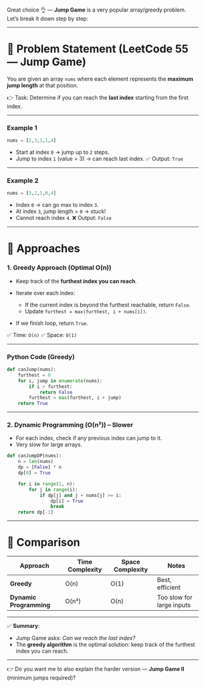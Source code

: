 Great choice 👌 — **Jump Game** is a very popular array/greedy problem. Let’s break it down step by step:

---

# 🔹 Problem Statement (LeetCode 55 — Jump Game)

You are given an array `nums` where each element represents the **maximum jump length** at that position.

👉 Task: Determine if you can reach the **last index** starting from the first index.

---

### Example 1

```python
nums = [2,3,1,1,4]
```

* Start at index `0` → jump up to `2` steps.
* Jump to index `1` (value = 3) → can reach last index.
  ✅ Output: `True`

---

### Example 2

```python
nums = [3,2,1,0,4]
```

* Index `0` → can go max to index `3`.
* At index `3`, jump length = `0` → stuck!
* Cannot reach index `4`.
  ❌ Output: `False`

---

# 🔹 Approaches

### 1. **Greedy Approach (Optimal O(n))**

* Keep track of the **furthest index you can reach**.
* Iterate over each index:

  * If the current index is beyond the furthest reachable, return `False`.
  * Update `furthest = max(furthest, i + nums[i])`.
* If we finish loop, return `True`.

✅ Time: `O(n)`
✅ Space: `O(1)`

---

### Python Code (Greedy)

```python
def canJump(nums):
    furthest = 0
    for i, jump in enumerate(nums):
        if i > furthest:
            return False
        furthest = max(furthest, i + jump)
    return True
```

---

### 2. **Dynamic Programming (O(n²)) – Slower**

* For each index, check if any previous index can jump to it.
* Very slow for large arrays.

```python
def canJumpDP(nums):
    n = len(nums)
    dp = [False] * n
    dp[0] = True

    for i in range(1, n):
        for j in range(i):
            if dp[j] and j + nums[j] >= i:
                dp[i] = True
                break
    return dp[-1]
```

---

# 🔹 Comparison

| Approach                | Time Complexity | Space Complexity | Notes                     |
| ----------------------- | --------------- | ---------------- | ------------------------- |
| **Greedy**              | O(n)            | O(1)             | Best, efficient           |
| **Dynamic Programming** | O(n²)           | O(n)             | Too slow for large inputs |

---

✅ **Summary**:

* Jump Game asks: *Can we reach the last index?*
* The **greedy algorithm** is the optimal solution: keep track of the furthest index you can reach.

---

👉 Do you want me to also explain the harder version — **Jump Game II** (minimum jumps required)?
